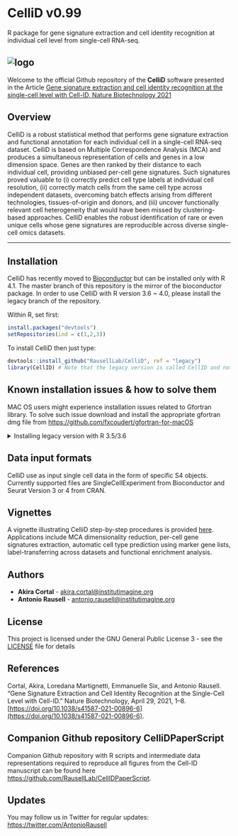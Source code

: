 # CelliD v0.99
R package for gene signature extraction and cell identity recognition at individual cell level from single-cell RNA-seq.

![logo](https://github.com/RausellLab/CelliD/blob/gh-pages/tools/sticker.png?raw=true)
----------------------------------------

Welcome to the official Github repository of the **CelliD** software presented in the Article [Gene signature extraction and cell identity recognition at the single-cell level with Cell-ID, Nature Biotechnology 2021](https://rdcu.be/cjFWE)

## Overview

CelliD is a robust statistical method that performs gene signature extraction and functional annotation for each individual cell in a single-cell RNA-seq dataset. CelliD is based on Multiple Correspondence Analysis (MCA) and produces a simultaneous representation of cells and genes in a low dimension space. Genes are then ranked by their distance to each individual cell, providing unbiased per-cell gene signatures. Such signatures proved valuable to (i) correctly predict cell type labels at individual cell resolution, (ii) correctly match cells from the same cell type across independent datasets, overcoming batch effects arising from different technologies, tissues-of-origin and donors, and (iii) uncover functionally relevant cell heterogeneity that would have been missed by clustering-based approaches. CelliD enables the robust identification of rare or even unique cells whose gene signatures are reproducible across diverse single-cell omics datasets. 

----------------------------------------

## Installation

CelliD has recently moved to [Bioconductor](https://bioconductor.org/packages/devel/bioc/html/CelliD.html) but can be installed only with R 4.1. The master branch of this repository is the mirror of the bioconductor package.
In order to use CelliD with R version 3.6 ~ 4.0, please install the legacy branch of the repository. 

Within R, set first:
```r
install.packages("devtools")
setRepositories(ind = c(1,2,3))
```
To install CelliD then just type:
```r
devtools::install_github("RausellLab/CelliD", ref = "legacy")
library(CellID) # Note that the legacy version is called CellID and not CelliD
```
## Known installation issues & how to solve them

MAC OS users might experience installation issues related to Gfortran library. To solve such issue download and install the appropriate gfortran dmg file from https://github.com/fxcoudert/gfortran-for-macOS


<details>
  <summary>Installing legacy version with R 3.5/3.6</summary>
  
 \
  When installing CelliD from R 3.6 this error might appear.
`ERROR: dependency 'Seurat' is not available for package 'CellID'`

The Seurat package on CRAN is on version 4 right now and is only usable from R version 4.X.X.
install.packages("Seurat") will automatically try to download the version 4.

It is strongly recommended to install R version 4.0 but if you need to install CelliD on R 3.6/3.5 please first install Seurat version 3
```
remotes::install_version("rsvd", version = "1.0.2")
remotes::install_version("spatstat", version = "1.61.0")
remotes::install_version("Seurat", version = "3.2.3")
```
And then proceed to install CelliD
```
setRepositories(ind = c(1,2,3))
devtools::install_github("RausellLab/CelliD", ref = "legacy")
```
</details>

## Data input formats

CelliD use as input single cell data in the form of specific S4 objects. Currently supported files are SingleCellExperiment from Bioconductor and Seurat Version 3 or 4 from CRAN.

## Vignettes

A vignette illustrating CelliD step-by-step procedures is provided [here](https://bioconductor.org/packages/devel/bioc/vignettes/CelliD/inst/doc/BioconductorVignette.html). Applications include MCA dimensionality reduction, per-cell gene signatures extraction, automatic cell type prediction using marker gene lists, label-transferring across datasets and functional enrichment analysis.

## Authors

* **Akira Cortal** - [akira.cortal@institutimagine.org](akira.cortal@institutimagine.org)
* **Antonio Rausell** -  [antonio.rausell@institutimagine.org](antonio.rausell@institutimagine.org)


## License

This project is licensed under the GNU General Public License 3 - see the [LICENSE](LICENSE) file for details

## References
Cortal, Akira, Loredana Martignetti, Emmanuelle Six, and Antonio Rausell. “Gene Signature Extraction and Cell Identity Recognition at the Single-Cell Level with Cell-ID.” Nature Biotechnology, April 29, 2021, 1–8. [https://doi.org/10.1038/s41587-021-00896-6](https://doi.org/10.1038/s41587-021-00896-6).

## Companion Github repository CelliDPaperScript

Companion Github repository with R scripts and intermediate data representations required to reproduce all figures from the Cell-ID manuscript can be found here https://github.com/RausellLab/CellIDPaperScript.

## Updates 
You may follow us in Twitter for regular updates: https://twitter.com/AntonioRausell
